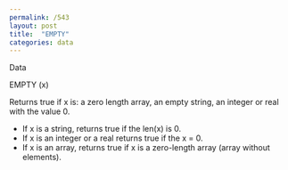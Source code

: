 ```yaml
---
permalink: /543
layout: post
title:  "EMPTY"
categories: data
---
```

Data

EMPTY (x)

Returns true if x is: a zero length array, an empty string, an integer or real with the value 0.


* If x is a string, returns true if the len(x) is 0.
* If x is an integer or a real returns true if the x = 0.
* If x is an array, returns true if x is a zero-length array (array without elements).

